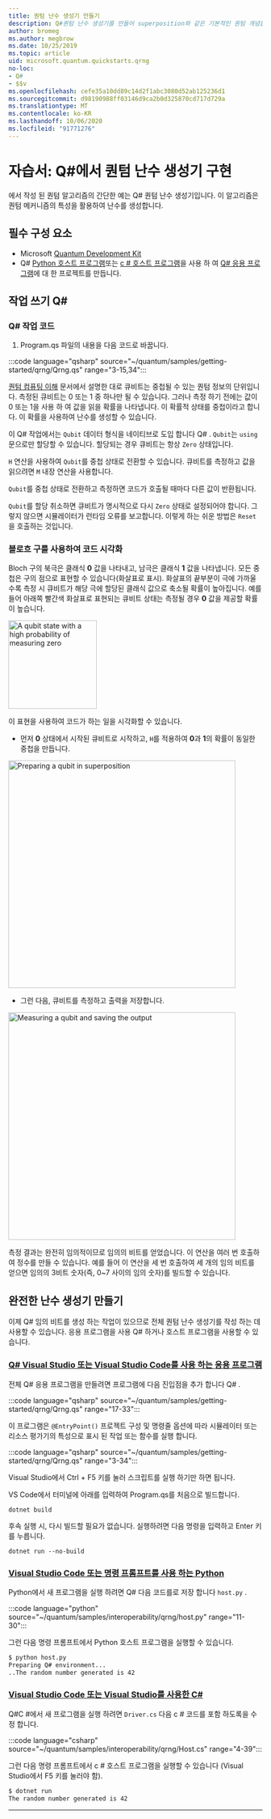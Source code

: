 ```yaml
---
title: 퀀텀 난수 생성기 만들기
description: Q#퀀텀 난수 생성기를 만들어 superposition와 같은 기본적인 퀀텀 개념을 보여 주는 프로젝트를 빌드합니다.
author: bromeg
ms.author: megbrow
ms.date: 10/25/2019
ms.topic: article
uid: microsoft.quantum.quickstarts.qrng
no-loc:
- Q#
- $$v
ms.openlocfilehash: cefe35a10dd89c14d2f1abc3080d52ab125236d1
ms.sourcegitcommit: d98190988ff03146d9ca2b0d325870cd717d729a
ms.translationtype: MT
ms.contentlocale: ko-KR
ms.lasthandoff: 10/06/2020
ms.locfileid: "91771276"
---
```

# <a name="tutorial-implement-a-quantum-random-number-generator-in-q"></a>자습서: Q\#에서 퀀텀 난수 생성기 구현

에서 작성 된 퀀텀 알고리즘의 간단한 예는 Q# 퀀텀 난수 생성기입니다. 이 알고리즘은 퀀텀 메커니즘의 특성을 활용하여 난수를 생성합니다.

## <a name="prerequisites"></a>필수 구성 요소

- Microsoft [Quantum Development Kit](xref:microsoft.quantum.install)
- Q# [Python 호스트 프로그램](xref:microsoft.quantum.install.python)또는 [c # 호스트 프로그램](xref:microsoft.quantum.install.cs)을 사용 하 여 [ Q# 응용 프로그램](xref:microsoft.quantum.install.standalone)에 대 한 프로젝트를 만듭니다.

## <a name="write-a-no-locq-operation"></a>작업 쓰기 Q#

### <a name="no-locq-operation-code"></a>Q# 작업 코드

1. Program.qs 파일의 내용을 다음 코드로 바꿉니다.

:::code language="qsharp" source="~/quantum/samples/getting-started/qrng/Qrng.qs" range="3-15,34":::

[퀀텀 컴퓨팅 이해](xref:microsoft.quantum.overview.understanding) 문서에서 설명한 대로 큐비트는 중첩될 수 있는 퀀텀 정보의 단위입니다. 측정된 큐비트는 0 또는 1 중 하나만 될 수 있습니다. 그러나 측정 하기 전에는 값이 0 또는 1을 사용 하 여 값을 읽을 확률을 나타냅니다. 이 확률적 상태를 중첩이라고 합니다. 이 확률을 사용하여 난수를 생성할 수 있습니다.

이 Q# 작업에서는 `Qubit` 데이터 형식을 네이티브로 도입 합니다 Q# . `Qubit`는 `using` 문으로만 할당할 수 있습니다. 할당되는 경우 큐비트는 항상 `Zero` 상태입니다. 

`H` 연산을 사용하여 `Qubit`를 중첩 상태로 전환할 수 있습니다. 큐비트를 측정하고 값을 읽으려면 `M` 내장 연산을 사용합니다.

`Qubit`를 중첩 상태로 전환하고 측정하면 코드가 호출될 때마다 다른 값이 반환됩니다.

`Qubit`를 할당 취소하면 큐비트가 명시적으로 다시 `Zero` 상태로 설정되어야 합니다. 그렇지 않으면 시뮬레이터가 런타임 오류를 보고합니다. 이렇게 하는 쉬운 방법은 `Reset`을 호출하는 것입니다.

### <a name="visualizing-the-code-with-the-bloch-sphere"></a>블로흐 구를 사용하여 코드 시각화

Bloch 구의 북극은 클래식 **0** 값을 나타내고, 남극은 클래식 **1** 값을 나타냅니다. 모든 중첩은 구의 점으로 표현할 수 있습니다(화살표로 표시). 화살표의 끝부분이 극에 가까울수록 측정 시 큐비트가 해당 극에 할당된 클래식 값으로 축소될 확률이 높아집니다. 예를 들어 아래쪽 빨간색 화살표로 표현되는 큐비트 상태는 측정될 경우 **0** 값을 제공할 확률이 높습니다.

<img src="~/media/qrng-Bloch.png" width="175" alt="A qubit state with a high probability of measuring zero">

이 표현을 사용하여 코드가 하는 일을 시각화할 수 있습니다.

* 먼저 **0** 상태에서 시작된 큐비트로 시작하고, `H`를 적용하여 **0**과 **1**의 확률이 동일한 중첩을 만듭니다.

<img src="~/media/qrng-H.png" width="450" alt="Preparing a qubit in superposition">

* 그런 다음, 큐비트를 측정하고 출력을 저장합니다.

<img src="~/media/qrng-meas.png" width="450" alt="Measuring a qubit and saving the output">

측정 결과는 완전히 임의적이므로 임의의 비트를 얻었습니다. 이 연산을 여러 번 호출하여 정수를 만들 수 있습니다. 예를 들어 이 연산을 세 번 호출하여 세 개의 임의 비트를 얻으면 임의의 3비트 숫자(즉, 0~7 사이의 임의 숫자)를 빌드할 수 있습니다.


## <a name="creating-a-complete-random-number-generator"></a>완전한 난수 생성기 만들기

이제 Q# 임의 비트를 생성 하는 작업이 있으므로 전체 퀀텀 난수 생성기를 작성 하는 데 사용할 수 있습니다. 응용 프로그램을 사용 Q# 하거나 호스트 프로그램을 사용할 수 있습니다.



### <a name="no-locq-applications-with-visual-studio-or-visual-studio-code"></a>[Q# Visual Studio 또는 Visual Studio Code를 사용 하는 응용 프로그램](#tab/tabid-qsharp)

전체 Q# 응용 프로그램을 만들려면 프로그램에 다음 진입점을 추가 합니다 Q# . 

:::code language="qsharp" source="~/quantum/samples/getting-started/qrng/Qrng.qs" range="17-33":::

이 프로그램은 `@EntryPoint()` 프로젝트 구성 및 명령줄 옵션에 따라 시뮬레이터 또는 리소스 평가기의 특성으로 표시 된 작업 또는 함수를 실행 합니다.

:::code language="qsharp" source="~/quantum/samples/getting-started/qrng/Qrng.qs" range="3-34":::

Visual Studio에서 Ctrl + F5 키를 눌러 스크립트를 실행 하기만 하면 됩니다.

VS Code에서 터미널에 아래를 입력하여 Program.qs를 처음으로 빌드합니다.

```dotnetcli
dotnet build
```

후속 실행 시, 다시 빌드할 필요가 없습니다. 실행하려면 다음 명령을 입력하고 Enter 키를 누릅니다.

```dotnetcli
dotnet run --no-build
```

### <a name="python-with-visual-studio-code-or-the-command-prompt"></a>[Visual Studio Code 또는 명령 프롬프트를 사용 하는 Python](#tab/tabid-python)

Python에서 새 프로그램을 실행 하려면 Q# 다음 코드를로 저장 합니다 `host.py` .

:::code language="python" source="~/quantum/samples/interoperability/qrng/host.py" range="11-30":::

그런 다음 명령 프롬프트에서 Python 호스트 프로그램을 실행할 수 있습니다.

```bash
$ python host.py
Preparing Q# environment...
..The random number generated is 42
```

### <a name="c-with-visual-studio-code-or-visual-studio"></a>[Visual Studio Code 또는 Visual Studio를 사용한 C#](#tab/tabid-csharp)

Q#C #에서 새 프로그램을 실행 하려면 `Driver.cs` 다음 c # 코드를 포함 하도록을 수정 합니다.

:::code language="csharp" source="~/quantum/samples/interoperability/qrng/Host.cs" range="4-39":::

그런 다음 명령 프롬프트에서 c # 호스트 프로그램을 실행할 수 있습니다 (Visual Studio에서 F5 키를 눌러야 함).

```bash
$ dotnet run
The random number generated is 42
```

***

